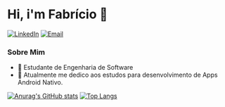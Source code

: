 # Hi, i'm Fabrício 👋

<p align="left">
  <a href="https://www.linkedin.com/fabricio-coelho-android/" target="_blank"><img src="https://img.shields.io/badge/LinkedIn-0077B5?style=for-the-badge&logo=linkedin&logoColor=white" alt="LinkedIn"/></a>
  <a href="mailto:fabriciocoelho.pj@gmail.com"><img src="https://img.shields.io/badge/Email-D14836?style=for-the-badge&logo=gmail&logoColor=white" alt="Email"/></a>
</p>

### Sobre Mim

- 🌱 Estudante de Engenharia de Software
-  🔭 Atualmente me dedico aos estudos para desenvolvimento de Apps Android Nativo.


  [![Anurag's GitHub stats](https://github-readme-stats.vercel.app/api?username=FabricioCoelho&show_icons=true&theme=dark)](https://github.com/anuraghazra/github-readme-stats) [![Top Langs](https://github-readme-stats.vercel.app/api/top-langs/?username=FabricioCoelho&layout=compact&theme=dark)](https://github.com/anuraghazra/github-readme-stats)


